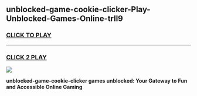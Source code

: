 
## unblocked-game-cookie-clicker-Play-Unblocked-Games-Online-trll9
<h3>
<a href="https://premium76.site?title=unblocked-game-cookie-clicker&ref=25A">CLICK TO PLAY</a></h3>
<hr>

<h3>
<a href="https://premium76.site?title=unblocked-game-cookie-clicker&ref=25A">CLICK 2 PLAY</a>
  
</h3>

<a href="https://premium76.site?title=unblocked-game-cookie-clicker&ref=25A"><img src="https://clearcache.store/games.png"></a>


**unblocked-game-cookie-clicker games unblocked: Your Gateway to Fun and Accessible Online Gaming**
